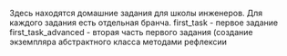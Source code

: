 Здесь находятся домашние задания для школы инженеров. Для каждого задания есть отдельная бранча. 
first_task - первое задание
first_task_advanced - вторая часть первого задания (создание экземпляра абстрактного класса методами рефлексии

